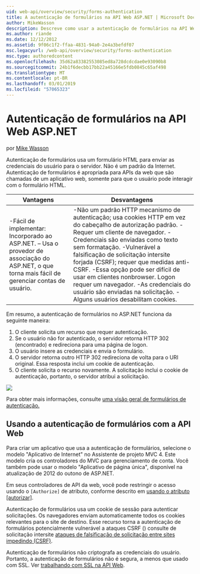 ```yaml
---
uid: web-api/overview/security/forms-authentication
title: A autenticação de formulários na API Web ASP.NET | Microsoft Docs
author: MikeWasson
description: Descreve como usar a autenticação de formulários na API Web ASP.NET.
ms.author: riande
ms.date: 12/12/2012
ms.assetid: 9f06c1f2-ffaa-4831-94a0-2e4a3befdf07
msc.legacyurl: /web-api/overview/security/forms-authentication
msc.type: authoredcontent
ms.openlocfilehash: 35d62a83382553085ed8a728dcdcdae0e93090b8
ms.sourcegitcommit: 24b1f6decbb17bb22a45166e5fdb0845c65af498
ms.translationtype: MT
ms.contentlocale: pt-BR
ms.lasthandoff: 03/01/2019
ms.locfileid: "57065323"
---
```

<a name="forms-authentication-in-aspnet-web-api"></a>Autenticação de formulários na API Web ASP.NET
====================
por [Mike Wasson](https://github.com/MikeWasson)

Autenticação de formulários usa um formulário HTML para enviar as credenciais do usuário para o servidor. Não é um padrão da Internet. Autenticação de formulários é apropriada para APIs da web que são chamadas de um aplicativo web, somente para que o usuário pode interagir com o formulário HTML.

| Vantagens | Desvantagens |
| --- | --- |
| -Fácil de implementar: Incorporado ao ASP.NET. – Usa o provedor de associação do ASP.NET, o que torna mais fácil de gerenciar contas de usuário. | -Não um padrão HTTP mecanismo de autenticação; usa cookies HTTP em vez do cabeçalho de autorização padrão. -Requer um cliente de navegador. -Credenciais são enviadas como texto sem formatação. -Vulnerável a falsificação de solicitação intersite forjada (CSRF); requer que medidas anti-CSRF. -Essa opção pode ser difícil de usar em clientes nonbrowser. Logon requer um navegador. -As credenciais do usuário são enviadas na solicitação. -Alguns usuários desabilitam cookies. |

Em resumo, a autenticação de formulários no ASP.NET funciona da seguinte maneira:

1. O cliente solicita um recurso que requer autenticação.
2. Se o usuário não for autenticado, o servidor retorna HTTP 302 (encontrado) e redireciona para uma página de logon.
3. O usuário insere as credenciais e envia o formulário.
4. O servidor retorna outro HTTP 302 redireciona de volta para o URI original. Essa resposta inclui um cookie de autenticação.
5. O cliente solicita o recurso novamente. A solicitação inclui o cookie de autenticação, portanto, o servidor atribui a solicitação.

![](forms-authentication/_static/image1.png)

Para obter mais informações, consulte [uma visão geral de formulários de autenticação.](../../../web-forms/overview/older-versions-security/introduction/an-overview-of-forms-authentication-cs.md)

## <a name="using-forms-authentication-with-web-api"></a>Usando a autenticação de formulários com a API Web

Para criar um aplicativo que usa a autenticação de formulários, selecione o modelo "Aplicativo de Internet" no Assistente de projeto MVC 4. Este modelo cria os controladores do MVC para gerenciamento de conta. Você também pode usar o modelo "Aplicativo de página única", disponível na atualização de 2012 do outono de ASP.NET.

Em seus controladores de API da web, você pode restringir o acesso usando o `[Authorize]` de atributo, conforme descrito em [usando o atributo [autorizar]](authentication-and-authorization-in-aspnet-web-api.md#auth3).

Autenticação de formulários usa um cookie de sessão para autenticar solicitações. Os navegadores enviam automaticamente todos os cookies relevantes para o site de destino. Esse recurso torna a autenticação de formulários potencialmente vulnerável a ataques CSRF () consulte de solicitação intersite [ataques de falsificação de solicitação entre sites impedindo (CSRF)](preventing-cross-site-request-forgery-csrf-attacks.md).

Autenticação de formulários não criptografa as credenciais do usuário. Portanto, a autenticação de formulários não é segura, a menos que usado com SSL. Ver [trabalhando com SSL na API Web](working-with-ssl-in-web-api.md).
